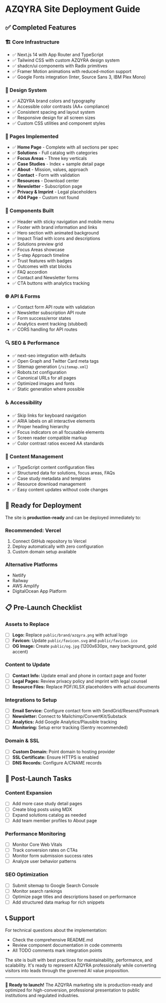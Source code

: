 # AZQYRA Site Deployment Guide

## ✅ Completed Features

### 🏗️ Core Infrastructure
- ✅ Next.js 14 with App Router and TypeScript
- ✅ Tailwind CSS with custom AZQYRA design system
- ✅ shadcn/ui components with Radix primitives
- ✅ Framer Motion animations with reduced-motion support
- ✅ Google Fonts integration (Inter, Source Sans 3, IBM Plex Mono)

### 🎨 Design System
- ✅ AZQYRA brand colors and typography
- ✅ Accessible color contrasts (AA+ compliance)
- ✅ Consistent spacing and layout system
- ✅ Responsive design for all screen sizes
- ✅ Custom CSS utilities and component styles

### 📄 Pages Implemented
- ✅ **Home Page** - Complete with all sections per spec
- ✅ **Solutions** - Full catalog with categories
- ✅ **Focus Areas** - Three key verticals
- ✅ **Case Studies** - Index + sample detail page
- ✅ **About** - Mission, values, approach
- ✅ **Contact** - Form with validation
- ✅ **Resources** - Download center
- ✅ **Newsletter** - Subscription page
- ✅ **Privacy & Imprint** - Legal placeholders
- ✅ **404 Page** - Custom not found

### 🔧 Components Built
- ✅ Header with sticky navigation and mobile menu
- ✅ Footer with brand information and links
- ✅ Hero section with animated background
- ✅ Impact Triad with icons and descriptions
- ✅ Solutions preview grid
- ✅ Focus Areas showcase
- ✅ 5-step Approach timeline
- ✅ Trust features with badges
- ✅ Outcomes with stat blocks
- ✅ FAQ accordion
- ✅ Contact and Newsletter forms
- ✅ CTA buttons with analytics tracking

### 🌐 API & Forms
- ✅ Contact form API route with validation
- ✅ Newsletter subscription API route
- ✅ Form success/error states
- ✅ Analytics event tracking (stubbed)
- ✅ CORS handling for API routes

### 🔍 SEO & Performance
- ✅ next-seo integration with defaults
- ✅ Open Graph and Twitter Card meta tags
- ✅ Sitemap generation (`/sitemap.xml`)
- ✅ Robots.txt configuration
- ✅ Canonical URLs for all pages
- ✅ Optimized images and fonts
- ✅ Static generation where possible

### ♿ Accessibility
- ✅ Skip links for keyboard navigation
- ✅ ARIA labels on all interactive elements
- ✅ Proper heading hierarchy
- ✅ Focus indicators on all focusable elements
- ✅ Screen reader compatible markup
- ✅ Color contrast ratios exceed AA standards

### 📱 Content Management
- ✅ TypeScript content configuration files
- ✅ Structured data for solutions, focus areas, FAQs
- ✅ Case study metadata and templates
- ✅ Resource download management
- ✅ Easy content updates without code changes

## 🚀 Ready for Deployment

The site is **production-ready** and can be deployed immediately to:

### Recommended: Vercel
1. Connect GitHub repository to Vercel
2. Deploy automatically with zero configuration
3. Custom domain setup available

### Alternative Platforms
- Netlify
- Railway
- AWS Amplify
- DigitalOcean App Platform

## 📋 Pre-Launch Checklist

### Assets to Replace
- [ ] **Logo:** Replace `public/brand/azqyra.png` with actual logo
- [ ] **Favicon:** Update `public/favicon.svg` and `public/favicon.ico`
- [ ] **OG Image:** Create `public/og.jpg` (1200x630px, navy background, gold accent)

### Content to Update
- [ ] **Contact Info:** Update email and phone in contact page and footer
- [ ] **Legal Pages:** Review privacy policy and imprint with legal counsel
- [ ] **Resource Files:** Replace PDF/XLSX placeholders with actual documents

### Integrations to Setup
- [ ] **Email Service:** Configure contact form with SendGrid/Resend/Postmark
- [ ] **Newsletter:** Connect to Mailchimp/ConvertKit/Substack
- [ ] **Analytics:** Add Google Analytics/Plausible tracking
- [ ] **Monitoring:** Setup error tracking (Sentry recommended)

### Domain & SSL
- [ ] **Custom Domain:** Point domain to hosting provider
- [ ] **SSL Certificate:** Ensure HTTPS is enabled
- [ ] **DNS Records:** Configure A/CNAME records

## 🔧 Post-Launch Tasks

### Content Expansion
- [ ] Add more case study detail pages
- [ ] Create blog posts using MDX
- [ ] Expand solutions catalog as needed
- [ ] Add team member profiles to About page

### Performance Monitoring
- [ ] Monitor Core Web Vitals
- [ ] Track conversion rates on CTAs
- [ ] Monitor form submission success rates
- [ ] Analyze user behavior patterns

### SEO Optimization
- [ ] Submit sitemap to Google Search Console
- [ ] Monitor search rankings
- [ ] Optimize page titles and descriptions based on performance
- [ ] Add structured data markup for rich snippets

## 📞 Support

For technical questions about the implementation:
- Check the comprehensive README.md
- Review component documentation in code comments
- All TODO comments mark integration points

The site is built with best practices for maintainability, performance, and scalability. It's ready to represent AZQYRA professionally while converting visitors into leads through the governed AI value proposition.

---

**🎉 Ready to launch!** The AZQYRA marketing site is production-ready and optimized for high-conversion, professional presentation to public institutions and regulated industries.

